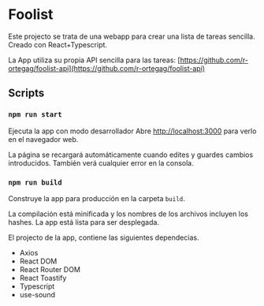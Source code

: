 # Foolist

Este projecto se trata de una webapp para crear una lista de tareas sencilla.
Creado con React+Typescript.

La App utiliza su propia API sencilla para las tareas: [https://github.com/r-ortegag/foolist-api](https://github.com/r-ortegag/foolist-api)

## Scripts

### `npm run start`

Ejecuta la app con modo desarrollador
Abre [http://localhost:3000](http://localhost:3000) para verlo en el navegador web.

La página se recargará automáticamente cuando edites y guardes cambios introducidos.
También verá cualquier error en la consola.

### `npm run build`

Construye la app para producción en la carpeta `build`.

La compilación está minificada y los nombres de los archivos incluyen los hashes.
La app está lista para ser desplegada.

El projecto de la app, contiene las siguientes dependecias.

* Axios
* React DOM
* React Router DOM
* React Toastify
* Typescript
* use-sound
